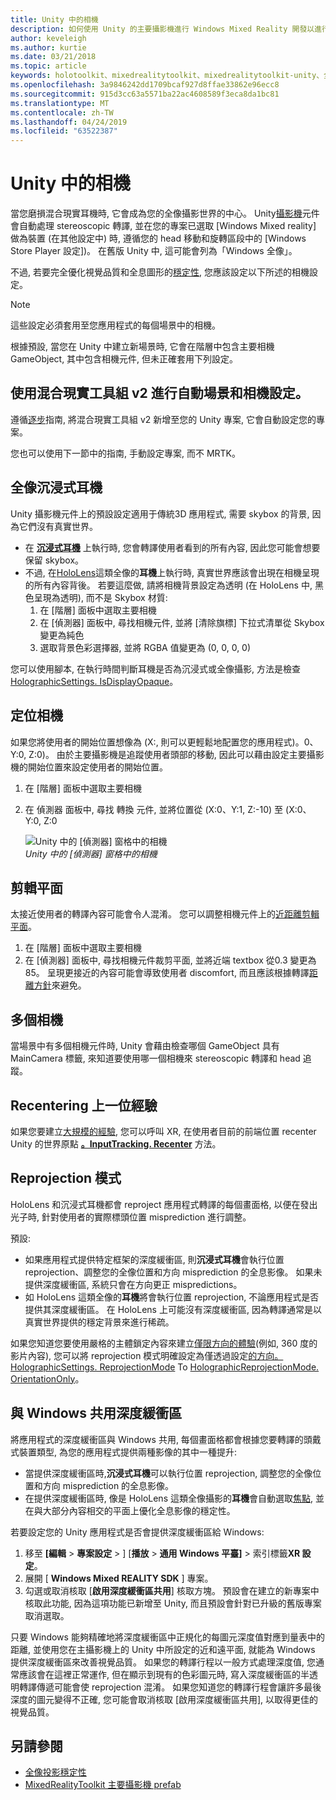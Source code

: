 ```yaml
---
title: Unity 中的相機
description: 如何使用 Unity 的主要攝影機進行 Windows Mixed Reality 開發以進行全像轉譯
author: keveleigh
ms.author: kurtie
ms.date: 03/21/2018
ms.topic: article
keywords: holotoolkit、mixedrealitytoolkit、mixedrealitytoolkit-unity、全像攝影、全像投影、沉浸式、焦點、深度緩衝區、僅限方向、位置、不透明、透明、裁剪
ms.openlocfilehash: 3a9846242dd1709bcaf927d8ffae33862e96ecc8
ms.sourcegitcommit: 915d3cc63a5571ba22ac4608589f3eca8da1bc81
ms.translationtype: MT
ms.contentlocale: zh-TW
ms.lasthandoff: 04/24/2019
ms.locfileid: "63522387"
---
```

# <a name="camera-in-unity"></a>Unity 中的相機

當您磨損混合現實耳機時, 它會成為您的全像攝影世界的中心。 Unity[攝影機](http://docs.unity3d.com/Manual/class-Camera.html)元件會自動處理 stereoscopic 轉譯, 並在您的專案已選取 [Windows Mixed reality] 做為裝置 (在其他設定中) 時, 遵循您的 head 移動和旋轉區段中的 [Windows Store Player 設定])。 在舊版 Unity 中, 這可能會列為「Windows 全像」。

不過, 若要完全優化視覺品質和全息圖形的[穩定性](hologram-stability.md), 您應該設定以下所述的相機設定。

>[!NOTE]
>這些設定必須套用至您應用程式的每個場景中的相機。
>
>根據預設, 當您在 Unity 中建立新場景時, 它會在階層中包含主要相機 GameObject, 其中包含相機元件, 但未正確套用下列設定。

## <a name="automatic-scene-and-camera-setup-with-mixed-reality-toolkit-v2"></a>使用混合現實工具組 v2 進行自動場景和相機設定。 

遵循[逐步](https://microsoft.github.io/MixedRealityToolkit-Unity/Documentation/GettingStartedWithTheMRTK.html)指南, 將混合現實工具組 v2 新增至您的 Unity 專案, 它會自動設定您的專案。

您也可以使用下一節中的指南, 手動設定專案, 而不 MRTK。 

## <a name="holographic-vs-immersive-headsets"></a>全像沉浸式耳機

Unity 攝影機元件上的預設設定適用于傳統3D 應用程式, 需要 skybox 的背景, 因為它們沒有真實世界。
* 在 **[沉浸式耳機](immersive-headset-hardware-details.md)** 上執行時, 您會轉譯使用者看到的所有內容, 因此您可能會想要保留 skybox。
* 不過, 在[HoloLens](hololens-hardware-details.md)這類全像的**耳機**上執行時, 真實世界應該會出現在相機呈現的所有內容背後。 若要這麼做, 請將相機背景設定為透明 (在 HoloLens 中, 黑色呈現為透明), 而不是 Skybox 材質:
    1. 在 [階層] 面板中選取主要相機
    2. 在 [偵測器] 面板中, 尋找相機元件, 並將 [清除旗標] 下拉式清單從 Skybox 變更為純色
    3. 選取背景色彩選擇器, 並將 RGBA 值變更為 (0, 0, 0, 0)

您可以使用腳本, 在執行時間判斷耳機是否為沉浸式或全像攝影, 方法是檢查[HolographicSettings. IsDisplayOpaque](https://docs.unity3d.com/ScriptReference/XR.WSA.HolographicSettings.IsDisplayOpaque.html)。


## <a name="positioning-the-camera"></a>定位相機

如果您將使用者的開始位置想像為 (X:, 則可以更輕鬆地配置您的應用程式)。0、Y:0, Z:0)。 由於主要攝影機是追蹤使用者頭部的移動, 因此可以藉由設定主要攝影機的開始位置來設定使用者的開始位置。
1. 在 [階層] 面板中選取主要相機
2. 在 偵測器 面板中, 尋找 轉換 元件, 並將位置從 (X:0、Y:1, Z:-10) 至 (X:0、Y:0, Z:0

   ![Unity 中的 [偵測器] 窗格中的相機](images/maincamera-350px.png)<br>
   *Unity 中的 [偵測器] 窗格中的相機*

## <a name="clip-planes"></a>剪輯平面

太接近使用者的轉譯內容可能會令人混淆。 您可以調整相機元件上的[近距離剪輯平面](hologram-stability.md#hologram-render-distances)。
1. 在 [階層] 面板中選取主要相機
2. 在 [偵測器] 面板中, 尋找相機元件裁剪平面, 並將近端 textbox 從0.3 變更為85。 呈現更接近的內容可能會導致使用者 discomfort, 而且應該根據轉譯[距離方針](hologram-stability.md#hologram-render-distances)來避免。

## <a name="multiple-cameras"></a>多個相機

當場景中有多個相機元件時, Unity 會藉由檢查哪個 GameObject 具有 MainCamera 標籤, 來知道要使用哪一個相機來 stereoscopic 轉譯和 head 追蹤。

## <a name="recentering-a-seated-experience"></a>Recentering 上一位經驗

如果您要建立[大規模的經驗](coordinate-systems.md), 您可以呼叫 XR, 在使用者目前的前端位置 recenter Unity 的世界原點 **[。InputTracking. Recenter](https://docs.unity3d.com/ScriptReference/XR.InputTracking.Recenter.html)** 方法。

## <a name="reprojection-modes"></a>Reprojection 模式

HoloLens 和沉浸式耳機都會 reproject 應用程式轉譯的每個畫面格, 以便在發出光子時, 針對使用者的實際標頭位置 misprediction 進行調整。

預設:

* 如果應用程式提供特定框架的深度緩衝區, 則**沉浸式耳機**會執行位置 reprojection、調整您的全像位置和方向 misprediction 的全息影像。  如果未提供深度緩衝區, 系統只會在方向更正 mispredictions。
* 如 HoloLens 這類全像的**耳機**將會執行位置 reprojection, 不論應用程式是否提供其深度緩衝區。  在 HoloLens 上可能沒有深度緩衝區, 因為轉譯通常是以真實世界提供的穩定背景來進行稀疏。

如果您知道您要使用嚴格的主體鎖定內容來建立[僅限方向的體驗](coordinate-systems-in-unity.md#building-an-orientation-only-or-seated-scale-experience)(例如, 360 度的影片內容), 您可以將 reprojection 模式明確設定為僅透過設定[的方向。HolographicSettings. ReprojectionMode](https://docs.unity3d.com/ScriptReference/XR.WSA.HolographicSettings.ReprojectionMode.html) To [HolographicReprojectionMode. OrientationOnly](https://docs.unity3d.com/ScriptReference/XR.WSA.HolographicSettings.HolographicReprojectionMode.html)。

## <a name="sharing-your-depth-buffers-with-windows"></a>與 Windows 共用深度緩衝區

將應用程式的深度緩衝區與 Windows 共用, 每個畫面格都會根據您要轉譯的頭戴式裝置類型, 為您的應用程式提供兩種影像的其中一種提升:
* 當提供深度緩衝區時,**沉浸式耳機**可以執行位置 reprojection, 調整您的全像位置和方向 misprediction 的全息影像。
* 在提供深度緩衝區時, 像是 HoloLens 這類全像攝影的**耳機**會自動選取[焦點](focus-point-in-unity.md), 並在與大部分內容相交的平面上優化全息影像的穩定性。

若要設定您的 Unity 應用程式是否會提供深度緩衝區給 Windows:
1. 移至 **[編輯** > **專案設定** > ] [**播放** > **通用 Windows 平臺]**  > 索引標籤**XR 設定**。
2. 展開 [ **Windows Mixed REALITY SDK** ] 專案。
3. 勾選或取消核取 [**啟用深度緩衝區共用**] 核取方塊。  預設會在建立的新專案中核取此功能, 因為這項功能已新增至 Unity, 而且預設會針對已升級的舊版專案取消選取。

只要 Windows 能夠精確地將深度緩衝區中正規化的每圖元深度值對應到量表中的距離, 並使用您在主攝影機上的 Unity 中所設定的近和遠平面, 就能為 Windows 提供深度緩衝區來改善視覺品質。  如果您的轉譯行程以一般方式處理深度值, 您通常應該會在這裡正常運作, 但在顯示到現有的色彩圖元時, 寫入深度緩衝區的半透明轉譯傳遞可能會使 reprojection 混淆。  如果您知道您的轉譯行程會讓許多最後深度的圖元變得不正確, 您可能會取消核取 [啟用深度緩衝區共用], 以取得更佳的視覺品質。


## <a name="see-also"></a>另請參閱
* [全像投影穩定性](hologram-stability.md)
* [MixedRealityToolkit 主要攝影機 prefab](https://github.com/Microsoft/MixedRealityToolkit-Unity/tree/htk_release/Assets/HoloToolkit/Input/Prefabs)
